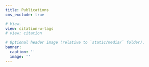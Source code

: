 ```yaml
---
title: Publications
cms_exclude: true

# View.
view: citation-w-tags
# view: citation

# Optional header image (relative to `static/media/` folder).
banner:
  caption: ''
  image: ''
---
```

